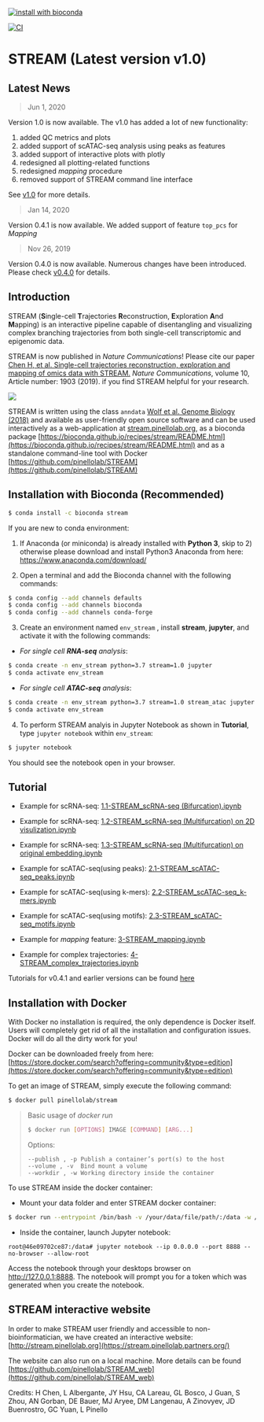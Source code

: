 [![install with bioconda](https://img.shields.io/badge/install%20with-bioconda-brightgreen.svg?style=flat-square)](http://bioconda.github.io/recipes/stream/README.html)

<!-- [![Build Status](https://travis-ci.org/pinellolab/STREAM.svg)](https://travis-ci.org/pinellolab/STREAM) -->

[![CI](https://github.com/pinellolab/STREAM/actions/workflows/python-package-conda.yml/badge.svg)](https://github.com/pinellolab/STREAM/actions/workflows/python-package-conda.yml)

# STREAM (Latest version v1.0)

Latest News
-----------
> Jun 1, 2020  

Version 1.0 is now available. The v1.0 has added a lot of new functionality:
1) added QC metrics and plots
2) added support of scATAC-seq analysis using peaks as features
3) added support of interactive plots with plotly
4) redesigned all plotting-related functions
5) redesigned *mapping* procedure
6) removed support of STREAM command line interface  

See [v1.0](https://github.com/pinellolab/STREAM/releases/tag/v1.0) for more details.


> Jan 14, 2020

Version 0.4.1 is now available. We added support of feature `top_pcs` for *Mapping*

> Nov 26, 2019

Version 0.4.0 is now available. Numerous changes have been introduced. Please check [v0.4.0](https://github.com/pinellolab/STREAM/releases/tag/v0.4.0) for details.

Introduction
------------

STREAM (**S**ingle-cell **T**rajectories **R**econstruction, **E**xploration **A**nd **M**apping) is an interactive pipeline capable of disentangling and visualizing complex branching trajectories from both single-cell transcriptomic and epigenomic data.

STREAM is now published in *Nature Communications*! Please cite our paper [Chen H, et al. Single-cell trajectories reconstruction, exploration and mapping of omics data with STREAM.](https://www.nature.com/articles/s41467-019-09670-4)  *Nature Communications*, volume 10, Article number: 1903 (2019). if you find STREAM helpful for your research.

<img src="https://github.com/pinellolab/STREAM/blob/stream_python2/STREAM/static/images/Figure1.png">

STREAM is written using the class `anndata` [Wolf et al. Genome Biology (2018)](http://anndata.rtfd.io) and available as user-friendly open source software and can be used interactively as a web-application at [stream.pinellolab.org](http://stream.pinellolab.org/), as a bioconda package [https://bioconda.github.io/recipes/stream/README.html](https://bioconda.github.io/recipes/stream/README.html) and as a standalone command-line tool with Docker [https://github.com/pinellolab/STREAM](https://github.com/pinellolab/STREAM)

Installation with Bioconda (Recommended)
----------------------------------------
```sh
$ conda install -c bioconda stream
```

If you are new to conda environment:

1)	If Anaconda (or miniconda) is already installed with **Python 3**, skip to 2) otherwise please download and install Python3 Anaconda from here: https://www.anaconda.com/download/

2)	Open a terminal and add the Bioconda channel with the following commands:

```sh
$ conda config --add channels defaults
$ conda config --add channels bioconda
$ conda config --add channels conda-forge
```

3)	Create an environment named `env_stream` , install **stream**, **jupyter**, and activate it with the following commands:

* *For single cell **RNA-seq** analysis*:
```sh
$ conda create -n env_stream python=3.7 stream=1.0 jupyter
$ conda activate env_stream
```
* *For single cell **ATAC-seq** analysis*:
```sh
$ conda create -n env_stream python=3.7 stream=1.0 stream_atac jupyter
$ conda activate env_stream
```

4)  To perform STREAM analyis in Jupyter Notebook as shown in **Tutorial**, type `jupyter notebook` within `env_stream`:

```sh
$ jupyter notebook
```

You should see the notebook open in your browser.

Tutorial
--------

* Example for scRNA-seq: [1.1-STREAM_scRNA-seq (Bifurcation).ipynb](https://nbviewer.jupyter.org/github/pinellolab/STREAM/blob/master/tutorial/1.1.STREAM_scRNA-seq%20%28Bifurcation%29.ipynb?flush_cache=true)

* Example for scRNA-seq: [1.2-STREAM_scRNA-seq (Multifurcation) on 2D visulization.ipynb](https://nbviewer.jupyter.org/github/pinellolab/STREAM/blob/master/tutorial/1.2.use_vis.ipynb?flush_cache=true)

* Example for scRNA-seq: [1.3-STREAM_scRNA-seq (Multifurcation) on original embedding.ipynb](https://nbviewer.jupyter.org/github/pinellolab/STREAM/blob/master/tutorial/1.2.STREAM_scRNA-seq%20%28Multifurcation%29.ipynb?flush_cache=true)

* Example for scATAC-seq(using peaks): [2.1-STREAM_scATAC-seq_peaks.ipynb](https://nbviewer.jupyter.org/github/pinellolab/STREAM/blob/master/tutorial/2.1-STREAM_scATAC-seq_peaks.ipynb?flush_cache=true)

* Example for scATAC-seq(using k-mers): [2.2-STREAM_scATAC-seq_k-mers.ipynb](https://nbviewer.jupyter.org/github/pinellolab/STREAM/blob/master/tutorial/2.2.STREAM_scATAC-seq_k-mers.ipynb?flush_cache=true)

* Example for scATAC-seq(using motifs): [2.3-STREAM_scATAC-seq_motifs.ipynb](https://nbviewer.jupyter.org/github/pinellolab/STREAM/blob/master/tutorial/2.3.STREAM_scATAC-seq_motifs.ipynb?flush_cache=true)

* Example for *mapping* feature: [3-STREAM_mapping.ipynb](https://nbviewer.jupyter.org/github/pinellolab/STREAM/blob/master/tutorial/3.STREAM_mapping.ipynb?flush_cache=true)

* Example for complex trajectories: [4-STREAM_complex_trajectories.ipynb](https://nbviewer.jupyter.org/github/pinellolab/STREAM/blob/master/tutorial/4.STREAM_complex_trajectories.ipynb?flush_cache=true)

Tutorials for v0.4.1 and earlier versions can be found [here](https://github.com/pinellolab/STREAM/tree/master/tutorial/archives/v0.4.1_and_earlier_versions)

Installation with Docker
------------------------

With Docker no installation is required, the only dependence is Docker itself. Users will completely get rid of all the installation and configuration issues. Docker will do all the dirty work for you!

Docker can be downloaded freely from here: [https://store.docker.com/search?offering=community&type=edition](https://store.docker.com/search?offering=community&type=edition)

To get an image of STREAM, simply execute the following command:

```sh
$ docker pull pinellolab/stream
```

>Basic usage of *docker run* 
>```sh
>$ docker run [OPTIONS] IMAGE [COMMAND] [ARG...]
> ```
>Options:  
>```
>--publish , -p	Publish a container’s port(s) to the host  
>--volume , -v	Bind mount a volume  
>--workdir , -w	Working directory inside the container  
>```

To use STREAM inside the docker container:
* Mount your data folder and enter STREAM docker container:

```bash
$ docker run --entrypoint /bin/bash -v /your/data/file/path/:/data -w /data -p 8888:8888 -it pinellolab/stream:1.0
```
* Inside the container, launch Jupyter notebook:
```
root@46e09702ce87:/data# jupyter notebook --ip 0.0.0.0 --port 8888 --no-browser --allow-root
```
Access the notebook through your desktops browser on http://127.0.0.1:8888. The notebook will prompt you for a token which was generated when you create the notebook.


STREAM interactive website
--------------------------

In order to make STREAM user friendly and accessible to non-bioinformatician, we have created an interactive website: [http://stream.pinellolab.org](https://stream.pinellolab.partners.org/)

The website can also run on a local machine. More details can be found [https://github.com/pinellolab/STREAM_web](https://github.com/pinellolab/STREAM_web)



Credits: H Chen, L Albergante, JY Hsu, CA Lareau, GL Bosco, J Guan, S Zhou, AN Gorban, DE Bauer, MJ Aryee, DM Langenau, A Zinovyev, JD Buenrostro, GC Yuan, L Pinello
